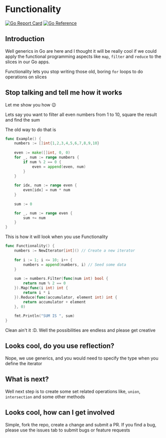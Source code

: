 # Functionality

[![Go Report Card](https://goreportcard.com/badge/github.com/vmanikes/Functionality)](https://goreportcard.com/report/github.com/vmanikes/Functionality)
[![Go Reference](https://pkg.go.dev/badge/github.com/vmanikes/Functionality.svg)](https://pkg.go.dev/github.com/vmanikes/Functionality)

## Introduction

Well generics in Go are here and I thought it will be really cool if we could apply the functional programming aspects 
like `map`, `filter` and `reduce` to the slices in our Go apps. 

Functionality lets you stop writing those old, boring `for` loops to do operations on slices

## Stop talking and tell me how it works
Let me show you how :wink:

Lets say you want to filter all even numbers from 1 to 10, square the result and find the sum

The old way to do that is
```go
func Example() {
	numbers := []int{1,2,3,4,5,6,7,8,9,10}
	
	even := make([]int, 0, 0)
	for _, num := range numbers {
		if num % 2 == 0 {
			even = append(even, num)
		}
	}
	
	for idx, num := range even {
		even[idx] = num * num
	}
	
	sum := 0

	for _, num := range even {
		sum += num
	}
}
```

This is how it will look when you use Functionality 
```go
func Functionality() {
	numbers := NewIterator[int]() // Create a new iterator
	
	for i := 1; i <= 10; i++ {
		numbers = append(numbers, i) // Seed some data
	}
	
	sum := numbers.Filter(func(num int) bool {
		return num % 2 == 0
	}).Map(func(i int) int {
		return i * i
	}).Reduce(func(accumulator, element int) int {
		return accumulator + element
	}, 0)
	
	fmt.Println("SUM IS ", sum)
}
```

Clean ain't it :D. Well the possibilities are endless and please get creative

## Looks cool, do you use reflection?
Nope, we use generics, and you would need to specify the type when you define the iterator

## What is next?
Well next step is to create some set related operations like, `union`, `intersection` and some other methods

## Looks cool, how can I get involved
Simple, fork the repo, create a change and submit a PR. If you find a bug, please use the issues tab to submit bugs or feature requests
